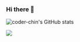 ### Hi there 👋

<!--
**coder-chin/coder-chin** is a ✨ _special_ ✨ repository because its `README.md` (this file) appears on your GitHub profile.

Here are some ideas to get you started:

- 🔭 I’m currently working on ...
- 🌱 I’m currently learning ...
- 👯 I’m looking to collaborate on ...
- 🤔 I’m looking for help with ...
- 💬 Ask me about ...
- 📫 How to reach me: ...
- 😄 Pronouns: ...
- ⚡ Fun fact: ...
-->
![coder-chin's GitHub stats](https://github-readme-stats.vercel.app/api?username=coder-chin&show_icons=true)


<img src="https://github-readme-stats.vercel.app/api/top-langs/?username=coder-chin">
